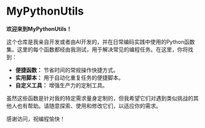 # MyPythonUtils

**欢迎来到MyPythonUtils！**

这个仓库是我亲自开发或者由AI开发的，并在日常编码实践中使用的Python函数集。这里的每个函数都经由我测试，用于解决常见的编程任务。在这里，你将找到：

* **便捷函数：** 节省时间的常规操作快捷方式。
* **实用脚本：** 用于自动化重复任务的便捷脚本。
* **自定义工具：** 增强生产力的定制工具。

虽然这些函数是针对我的特定需求量身定制的，但我希望它们对遇到类似挑战的其他人也有帮助。请随意探索、使用和修改它们，以适应你的需求。


感谢访问，祝编程愉快！
